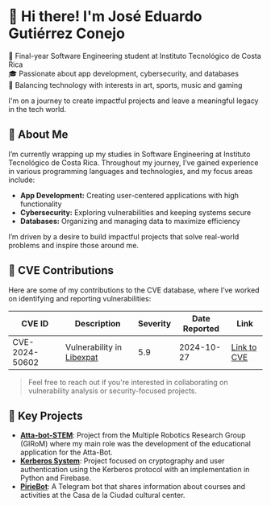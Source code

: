 # 👋 Hi there! I'm José Eduardo Gutiérrez Conejo

🚀 Final-year Software Engineering student at Instituto Tecnológico de Costa Rica  
🎓 Passionate about app development, cybersecurity, and databases  
🎨 Balancing technology with interests in art, sports, music and gaming 

I'm on a journey to create impactful projects and leave a meaningful legacy in the tech world.

## 📝 About Me

I’m currently wrapping up my studies in Software Engineering at Instituto Tecnológico de Costa Rica. Throughout my journey, I’ve gained experience in various programming languages and technologies, and my focus areas include:

- **App Development:** Creating user-centered applications with high functionality
- **Cybersecurity:** Exploring vulnerabilities and keeping systems secure
- **Databases:** Organizing and managing data to maximize efficiency

I’m driven by a desire to build impactful projects that solve real-world problems and inspire those around me.

## 🔐 CVE Contributions

Here are some of my contributions to the CVE database, where I’ve worked on identifying and reporting vulnerabilities:

| CVE ID          | Description                              | Severity  | Date Reported | Link                                   |
|-----------------|------------------------------------------|-----------|---------------|----------------------------------------|
| CVE-2024-50602  | Vulnerability in [Libexpat](https://libexpat.github.io/)    | 5.9      | 2024-10-27    | [Link to CVE](https://www.cve.org/CVERecord?id=CVE-2024-50602#cna-8254265b-2729-46b6-b9e3-3dfca2d5bfca)|

> Feel free to reach out if you're interested in collaborating on vulnerability analysis or security-focused projects.

## 🌟 Key Projects

- **[Atta-bot-STEM](https://github.com/jcbrenes/Atta-Bot-STEM)**: Project from the Multiple Robotics Research Group (GIRoM) where my main role was the development of the educational application for the Atta-Bot.
- **[Kerberos System](https://github.com/EduardoGC715/sistema_kerberos)**: Project focused on cryptography and user authentication using the Kerberos protocol with an implementation in Python and Firebase.
- **[PirieBot](https://github.com/EduardoGC715/PirieBot)**: A Telegram bot that shares information about courses and activities at the Casa de la Ciudad cultural center.
